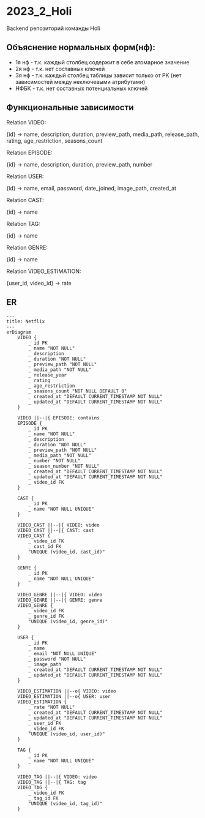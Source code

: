 # 2023_2_Holi
Backend репозиторий команды Holi

## Объяснение нормальных форм(нф):

- 1я нф - т.к. каждый столбец содержит в себе атомарное значение
- 2я нф -  т.к. нет составных ключей
- 3я нф - т.к. каждый столбец таблицы зависит только от PK (нет зависимостей между неключевыми атрибутами)
- НФБК - т.к. нет составных потенциальных ключей

## Функциональные зависимости

Relation VIDEO:

{id} -> name, description, duration, preview_path, media_path, release_path, rating, age_restriction, seasons_count

Relation EPISODE:

{id} -> name, description, duration, preview_path, number

Relation USER:

{id} -> name, email, password, date_joined, image_path, created_at

Relation CAST:

{id} -> name

Relation TAG:

{id} -> name

Relation GENRE:

{id} -> name

Relation VIDEO_ESTIMATION:

{user_id, video_id} -> rate


## ER

```mermaid
---
title: Netflix
---
erDiagram
    VIDEO {
        _ id PK
        _ name "NOT NULL"
        _ description
        _ duration "NOT NULL"
        _ preview_path "NOT NULL"
        _ media_path "NOT NULL"
        _ release_year
        _ rating
        _ age_restriction
        _ seasons_count "NOT NULL DEFAULT 0"
        _ created_at "DEFAULT CURRENT_TIMESTAMP NOT NULL"
        _ updated_at "DEFAULT CURRENT_TIMESTAMP NOT NULL"
    }
    
    VIDEO ||--|{ EPISODE: contains
    EPISODE {
        _ id PK
        _ name "NOT NULL"
        _ description
        _ duration "NOT NULL"
        _ preview_path "NOT NULL"
        _ media_path "NOT NULL"
        _ number "NOT NULL"
        _ season_number "NOT NULL"
        _ created_at "DEFAULT CURRENT_TIMESTAMP NOT NULL"
        _ updated_at "DEFAULT CURRENT_TIMESTAMP NOT NULL"
        _ video_id FK
    }

    CAST {
        _ id PK
        _ name "NOT NULL UNIQUE"
    }

    VIDEO_CAST ||--|{ VIDEO: video
    VIDEO_CAST ||--|{ CAST: cast
    VIDEO_CAST {
        _ video_id FK
        _ cast_id FK
        "UNIQUE (video_id, cast_id)"
    }
    
    GENRE {
        _ id PK
        _ name "NOT NULL UNIQUE"
    }

    VIDEO_GENRE ||--|{ VIDEO: video 
    VIDEO_GENRE ||--|{ GENRE: genre
    VIDEO_GENRE {
        _ video_id FK
        _ genre_id FK
        "UNIQUE (video_id, genre_id)"
    }

    USER {
        _ id PK
        _ name
        _ email "NOT NULL UNIQUE"
        _ password "NOT NULL"
        _ image_path
        _ created_at "DEFAULT CURRENT_TIMESTAMP NOT NULL"
        _ updated_at "DEFAULT CURRENT_TIMESTAMP NOT NULL"
    }
    
    VIDEO_ESTIMATION ||--o{ VIDEO: video 
    VIDEO_ESTIMATION ||--o{ USER: user
    VIDEO_ESTIMATION {
        _ rate "NOT NULL"
        _ created_at "DEFAULT CURRENT_TIMESTAMP NOT NULL"
        _ updated_at "DEFAULT CURRENT_TIMESTAMP NOT NULL"
        _ user_id FK
        _ video_id FK
        "UNIQUE (video_id, user_id)"
    }

    TAG {
        _ id PK
        _ name "NOT NULL UNIQUE"
    }

    VIDEO_TAG ||--|{ VIDEO: video
    VIDEO_TAG ||--|{ TAG: tag
    VIDEO_TAG {
        _ video_id FK
        _ tag_id FK
        "UNIQUE (video_id, tag_id)"
    }    

```
